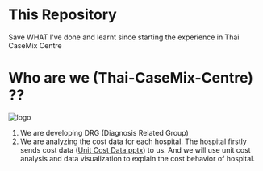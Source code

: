# This Repository
Save WHAT I've done and learnt since starting the experience in Thai CaseMix Centre 

# Who are we (Thai-CaseMix-Centre) ??

  ![logo](https://user-images.githubusercontent.com/88824754/129388993-79c90d2a-f978-458e-a658-73c2a868b9b1.png)

  1. We are developing DRG (Diagnosis Related Group)
  2. We are analyzing the cost data for each hospital. 
  The hospital firstly sends cost data ([Unit Cost Data.pptx](https://github.com/PtkPlum/Thai-CaseMix-Centre/files/6983741/Unit.Cost.Data.pptx)) to us. And we will use unit cost analysis and data visualization to explain the cost behavior of hospital.

